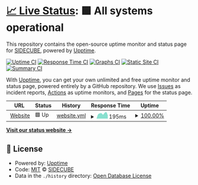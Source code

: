 # [📈 Live Status](https://status.sidecube.ro): <!--live status--> **🟩 All systems operational**

This repository contains the open-source uptime monitor and status page for [SIDECUBE](https://www.sidecube.ro), powered by [Upptime](https://github.com/upptime/upptime).

[![Uptime CI](https://github.com/sidecube/statuspage/workflows/Uptime%20CI/badge.svg)](https://github.com/sidecube/statuspage/actions?query=workflow%3A%22Uptime+CI%22)
[![Response Time CI](https://github.com/sidecube/statuspage/workflows/Response%20Time%20CI/badge.svg)](https://github.com/sidecube/statuspage/actions?query=workflow%3A%22Response+Time+CI%22)
[![Graphs CI](https://github.com/sidecube/statuspage/workflows/Graphs%20CI/badge.svg)](https://github.com/sidecube/statuspage/actions?query=workflow%3A%22Graphs+CI%22)
[![Static Site CI](https://github.com/sidecube/statuspage/workflows/Static%20Site%20CI/badge.svg)](https://github.com/sidecube/statuspage/actions?query=workflow%3A%22Static+Site+CI%22)
[![Summary CI](https://github.com/sidecube/statuspage/workflows/Summary%20CI/badge.svg)](https://github.com/sidecube/statuspage/actions?query=workflow%3A%22Summary+CI%22)

With [Upptime](https://upptime.js.org), you can get your own unlimited and free uptime monitor and status page, powered entirely by a GitHub repository. We use [Issues](https://github.com/sidecube/statuspage/issues) as incident reports, [Actions](https://github.com/sidecube/statuspage/actions) as uptime monitors, and [Pages](https://status.sidecube.ro) for the status page.

<!--start: status pages-->
<!-- This summary is generated by Upptime (https://github.com/upptime/upptime) -->
<!-- Do not edit this manually, your changes will be overwritten -->
<!-- prettier-ignore -->
| URL | Status | History | Response Time | Uptime |
| --- | ------ | ------- | ------------- | ------ |
| <img alt="" src="https://icons.duckduckgo.com/ip3/www.sidecube.ro.ico" height="13"> [Website](https://www.sidecube.ro) | 🟩 Up | [website.yml](https://github.com/sidecube/statuspage/commits/HEAD/history/website.yml) | <details><summary><img alt="Response time graph" src="./graphs/website/response-time-week.png" height="20"> 195ms</summary><br><a href="https://status.sidecube.ro/history/website"><img alt="Response time 295" src="https://img.shields.io/endpoint?url=https%3A%2F%2Fraw.githubusercontent.com%2Fsidecube%2Fstatuspage%2FHEAD%2Fapi%2Fwebsite%2Fresponse-time.json"></a><br><a href="https://status.sidecube.ro/history/website"><img alt="24-hour response time 178" src="https://img.shields.io/endpoint?url=https%3A%2F%2Fraw.githubusercontent.com%2Fsidecube%2Fstatuspage%2FHEAD%2Fapi%2Fwebsite%2Fresponse-time-day.json"></a><br><a href="https://status.sidecube.ro/history/website"><img alt="7-day response time 195" src="https://img.shields.io/endpoint?url=https%3A%2F%2Fraw.githubusercontent.com%2Fsidecube%2Fstatuspage%2FHEAD%2Fapi%2Fwebsite%2Fresponse-time-week.json"></a><br><a href="https://status.sidecube.ro/history/website"><img alt="30-day response time 184" src="https://img.shields.io/endpoint?url=https%3A%2F%2Fraw.githubusercontent.com%2Fsidecube%2Fstatuspage%2FHEAD%2Fapi%2Fwebsite%2Fresponse-time-month.json"></a><br><a href="https://status.sidecube.ro/history/website"><img alt="1-year response time 295" src="https://img.shields.io/endpoint?url=https%3A%2F%2Fraw.githubusercontent.com%2Fsidecube%2Fstatuspage%2FHEAD%2Fapi%2Fwebsite%2Fresponse-time-year.json"></a></details> | <details><summary><a href="https://status.sidecube.ro/history/website">100.00%</a></summary><a href="https://status.sidecube.ro/history/website"><img alt="All-time uptime 100.00%" src="https://img.shields.io/endpoint?url=https%3A%2F%2Fraw.githubusercontent.com%2Fsidecube%2Fstatuspage%2FHEAD%2Fapi%2Fwebsite%2Fuptime.json"></a><br><a href="https://status.sidecube.ro/history/website"><img alt="24-hour uptime 100.00%" src="https://img.shields.io/endpoint?url=https%3A%2F%2Fraw.githubusercontent.com%2Fsidecube%2Fstatuspage%2FHEAD%2Fapi%2Fwebsite%2Fuptime-day.json"></a><br><a href="https://status.sidecube.ro/history/website"><img alt="7-day uptime 100.00%" src="https://img.shields.io/endpoint?url=https%3A%2F%2Fraw.githubusercontent.com%2Fsidecube%2Fstatuspage%2FHEAD%2Fapi%2Fwebsite%2Fuptime-week.json"></a><br><a href="https://status.sidecube.ro/history/website"><img alt="30-day uptime 100.00%" src="https://img.shields.io/endpoint?url=https%3A%2F%2Fraw.githubusercontent.com%2Fsidecube%2Fstatuspage%2FHEAD%2Fapi%2Fwebsite%2Fuptime-month.json"></a><br><a href="https://status.sidecube.ro/history/website"><img alt="1-year uptime 100.00%" src="https://img.shields.io/endpoint?url=https%3A%2F%2Fraw.githubusercontent.com%2Fsidecube%2Fstatuspage%2FHEAD%2Fapi%2Fwebsite%2Fuptime-year.json"></a></details>

<!--end: status pages-->

[**Visit our status website →**](https://status.sidecube.ro)

## 📄 License

- Powered by: [Upptime](https://github.com/upptime/upptime)
- Code: [MIT](./LICENSE) © [SIDECUBE](https://www.sidecube.ro)
- Data in the `./history` directory: [Open Database License](https://opendatacommons.org/licenses/odbl/1-0/)
